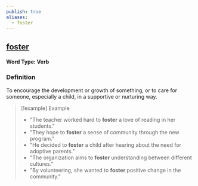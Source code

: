 ```yaml
---
publish: true
aliases:
  - foster
---
```


## [foster](https://dictionary.cambridge.org/dictionary/english/foster)
#### Word Type: Verb

### Definition
To encourage the development or growth of something, or to care for someone, especially a child, in a supportive or nurturing way.

> [!example] Example
> 
> - "The teacher worked hard to **foster** a love of reading in her students."
> - "They hope to **foster** a sense of community through the new program."
> - "He decided to **foster** a child after hearing about the need for adoptive parents."
> - "The organization aims to **foster** understanding between different cultures."
> - "By volunteering, she wanted to **foster** positive change in the community."